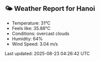 <!-- WEATHER-START -->
## 🌤 Weather Report for Hanoi

- Temperature: 31°C
- Feels like: 35.88°C
- Conditions: overcast clouds
- Humidity: 64%
- Wind Speed: 3.04 m/s

Last updated: 2025-08-23 04:26:42 UTC
<!-- WEATHER-END -->
